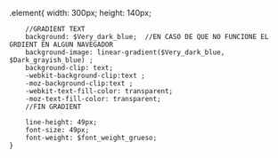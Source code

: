 .element{
        width: 300px;
        height: 140px;

        //GRADIENT TEXT
        background: $Very_dark_blue;  //EN CASO DE QUE NO FUNCIONE EL GRDIENT EN ALGUN NAVEGADOR
        background-image: linear-gradient($Very_dark_blue, $Dark_grayish_blue) ;
        background-clip: text;
        -webkit-background-clip:text ;
        -moz-background-clip:text ;
        -webkit-text-fill-color: transparent;
        -moz-text-fill-color: transparent;
        //FIN GRADIENT
        
        line-height: 49px;
        font-size: 49px;
        font-weight: $font_weight_grueso;
    }
